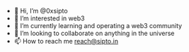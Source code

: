 - 👋 Hi, I’m @0xsipto
- 👀 I’m interested in web3
- 🌱 I’m currently learning and operating a web3 community
- 💞️ I’m looking to collaborate on anything in the universe
- 📫 How to reach me reach@sipto.in

<!---
0xsipto/0xsipto is a ✨ special ✨ repository because its `README.md` (this file) appears on your GitHub profile.
You can click the Preview link to take a look at your changes.
--->
